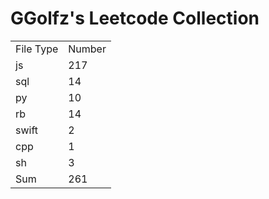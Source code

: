 # GGolfz's Leetcode Collection

<table><tr><td>File Type</td><td>Number</td></tr><tr><td>js</td><td>217</td></tr><tr><td>sql</td><td>14</td></tr><tr><td>py</td><td>10</td></tr><tr><td>rb</td><td>14</td></tr><tr><td>swift</td><td>2</td></tr><tr><td>cpp</td><td>1</td></tr><tr><td>sh</td><td>3</td></tr><tr><td>Sum</td><td>261</td></tr></table>